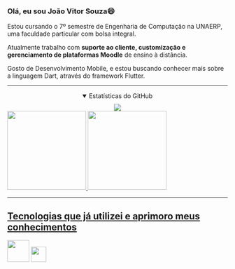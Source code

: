 ### Olá, eu sou João Vitor Souza😄
Estou cursando o 7º semestre de Engenharia de Computação na UNAERP, uma faculdade particular com bolsa integral.

Atualmente trabalho com **suporte ao cliente, customização e gerenciamento de plataformas Moodle** de ensino à distância. 

Gosto de Desenvolvimento Mobile, e estou buscando conhecer mais sobre a linguagem Dart, através do framework Flutter.

<hr>
<div align="center">
  <details open>
    <summary style="margin-bottom:10px;">Estatísticas do GitHub</summary>
    <a href="https://github-readme-streak-stats.herokuapp.com/?user=JoaoVitorSouza25&theme=monokai-metallian&hide_border=true"><img src="https://github-readme-streak-stats.herokuapp.com/?user=JoaoVitorSouza25&theme=monokai-metallian&hide_border=true"/></a>
    <div style="display:flex; justify-content: space-between">
      <a href="https://github.com/JoaoVitorSouza25">
      <img height="180cm" src="https://github-readme-stats.vercel.app/api?username=JoaoVitorSouza25&show_icons=true&theme=radical&count_private=true&show_icons=true&include_all_commits=true">
      <img height="180cm" src="https://github-readme-stats.vercel.app/api/top-langs/?username=JoaoVitorSouza25&layout=compact&langs_count=10&theme=radical&include_all_commits=true&count_private=true">
    </div>
  </details>
</div>

<hr>

## Tecnologias que já utilizei e aprimoro meus conhecimentos
<a href="https://git-scm.com/"><img height= "50" img src="https://cdn.jsdelivr.net/gh/devicons/devicon/icons/android/android-plain.svg"></a>
<a href="https://www.python.org"><img height= "35" src= "https://img.shields.io/badge/Python-3776AB?style=for-the-badge&logo=python&logoColor=white"></a>
